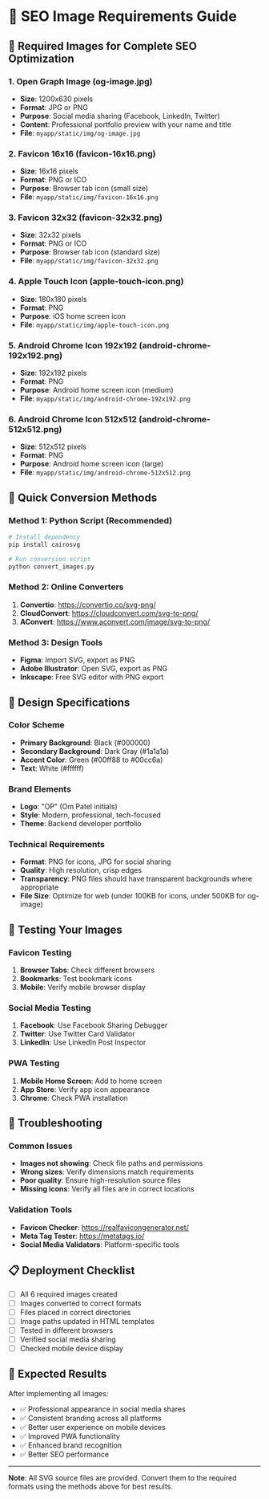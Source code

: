 # 📸 SEO Image Requirements Guide

## 🎯 Required Images for Complete SEO Optimization

### 1. **Open Graph Image (og-image.jpg)**
- **Size**: 1200x630 pixels
- **Format**: JPG or PNG
- **Purpose**: Social media sharing (Facebook, LinkedIn, Twitter)
- **Content**: Professional portfolio preview with your name and title
- **File**: `myapp/static/img/og-image.jpg`

### 2. **Favicon 16x16 (favicon-16x16.png)**
- **Size**: 16x16 pixels
- **Format**: PNG or ICO
- **Purpose**: Browser tab icon (small size)
- **File**: `myapp/static/img/favicon-16x16.png`

### 3. **Favicon 32x32 (favicon-32x32.png)**
- **Size**: 32x32 pixels
- **Format**: PNG or ICO
- **Purpose**: Browser tab icon (standard size)
- **File**: `myapp/static/img/favicon-32x32.png`

### 4. **Apple Touch Icon (apple-touch-icon.png)**
- **Size**: 180x180 pixels
- **Format**: PNG
- **Purpose**: iOS home screen icon
- **File**: `myapp/static/img/apple-touch-icon.png`

### 5. **Android Chrome Icon 192x192 (android-chrome-192x192.png)**
- **Size**: 192x192 pixels
- **Format**: PNG
- **Purpose**: Android home screen icon (medium)
- **File**: `myapp/static/img/android-chrome-192x192.png`

### 6. **Android Chrome Icon 512x512 (android-chrome-512x512.png)**
- **Size**: 512x512 pixels
- **Format**: PNG
- **Purpose**: Android home screen icon (large)
- **File**: `myapp/static/img/android-chrome-512x512.png`

## 🚀 Quick Conversion Methods

### Method 1: Python Script (Recommended)
```bash
# Install dependency
pip install cairosvg

# Run conversion script
python convert_images.py
```

### Method 2: Online Converters
1. **Convertio**: https://convertio.co/svg-png/
2. **CloudConvert**: https://cloudconvert.com/svg-to-png/
3. **AConvert**: https://www.aconvert.com/image/svg-to-png/

### Method 3: Design Tools
- **Figma**: Import SVG, export as PNG
- **Adobe Illustrator**: Open SVG, export as PNG
- **Inkscape**: Free SVG editor with PNG export

## 🎨 Design Specifications

### Color Scheme
- **Primary Background**: Black (#000000)
- **Secondary Background**: Dark Gray (#1a1a1a)
- **Accent Color**: Green (#00ff88 to #00cc6a)
- **Text**: White (#ffffff)

### Brand Elements
- **Logo**: "OP" (Om Patel initials)
- **Style**: Modern, professional, tech-focused
- **Theme**: Backend developer portfolio

### Technical Requirements
- **Format**: PNG for icons, JPG for social sharing
- **Quality**: High resolution, crisp edges
- **Transparency**: PNG files should have transparent backgrounds where appropriate
- **File Size**: Optimize for web (under 100KB for icons, under 500KB for og-image)

## 📱 Testing Your Images

### Favicon Testing
1. **Browser Tabs**: Check different browsers
2. **Bookmarks**: Test bookmark icons
3. **Mobile**: Verify mobile browser display

### Social Media Testing
1. **Facebook**: Use Facebook Sharing Debugger
2. **Twitter**: Use Twitter Card Validator
3. **LinkedIn**: Use LinkedIn Post Inspector

### PWA Testing
1. **Mobile Home Screen**: Add to home screen
2. **App Store**: Verify app icon appearance
3. **Chrome**: Check PWA installation

## 🔧 Troubleshooting

### Common Issues
- **Images not showing**: Check file paths and permissions
- **Wrong sizes**: Verify dimensions match requirements
- **Poor quality**: Ensure high-resolution source files
- **Missing icons**: Verify all files are in correct locations

### Validation Tools
- **Favicon Checker**: https://realfavicongenerator.net/
- **Meta Tag Tester**: https://metatags.io/
- **Social Media Validators**: Platform-specific tools

## 📋 Deployment Checklist

- [ ] All 6 required images created
- [ ] Images converted to correct formats
- [ ] Files placed in correct directories
- [ ] Image paths updated in HTML templates
- [ ] Tested in different browsers
- [ ] Verified social media sharing
- [ ] Checked mobile device display

## 🎯 Expected Results

After implementing all images:
- ✅ Professional appearance in social media shares
- ✅ Consistent branding across all platforms
- ✅ Better user experience on mobile devices
- ✅ Improved PWA functionality
- ✅ Enhanced brand recognition
- ✅ Better SEO performance

---

**Note**: All SVG source files are provided. Convert them to the required formats using the methods above for best results.








